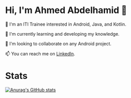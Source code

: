    # Hi, I'm Ahmed Abdelhamid 👋

🌱 I'm an ITI Trainee interested in Android, Java, and Kotlin.

🌱 I'm currently learning and developing my knowledge.

💞️ I'm looking to collaborate on any Android project.

📫 You can reach me on [LinkedIn](https://www.linkedin.com/in/ahmed-aabdelhamid/).

# Stats

[![Anurag's GitHub stats](https://github-readme-stats.vercel.app/api?username=ahmedabdelhamid399&theme=dracula)](https://github.com/anuraghazra/github-readme-stats)
